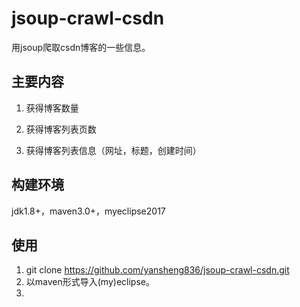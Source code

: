 # jsoup-crawl-csdn

用jsoup爬取csdn博客的一些信息。


## 主要内容

1. 获得博客数量

2. 获得博客列表页数

3. 获得博客列表信息（网址，标题，创建时间）



## 构建环境
jdk1.8+，maven3.0+，myeclipse2017

## 使用
1. git clone https://github.com/yansheng836/jsoup-crawl-csdn.git
2. 以maven形式导入(my)eclipse。
3. 

